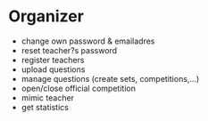 
Organizer
=========

- change own password & emailadres
- reset teacher?s password
- register teachers
- upload questions
- manage questions (create sets, competitions,...)
- open/close official competition
- mimic teacher
- get statistics
